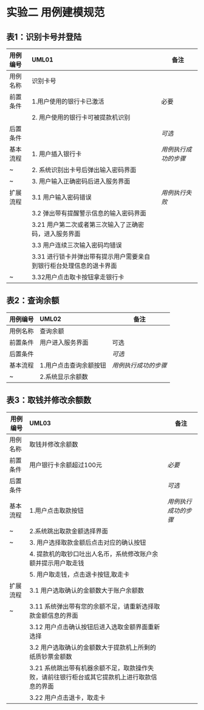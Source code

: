 # 实验二  用例建模规范

## 表1：识别卡号并登陆

| 用例编号 | UML01                                                        | 备注                 |
| :------- | :----------------------------------------------------------- | -------------------- |
| 用例名称 | 识别卡号                                                     |                      |
| 前置条件 | 1.用户使用的银行卡已激活                                     | 必要                 |
|          | 2. 用户使用的银行卡可被提款机识别                            |                      |
| 后置条件 |                                                              | *可选*               |
| 基本流程 | 1. 用户插入银行卡                                            | *用例执行成功的步骤* |
| ~        | 2. 系统识别出卡号后弹出输入密码界面                          |                      |
| ~        | 3. 用户输入正确密码后进入服务界面                            |                      |
| 扩展流程 | 3.1 用户输入密码错误                                         | *用例执行失败*       |
|          | 3.2 弹出带有提醒警示信息的输入密码界面                       |                      |
|          | 3.21 用户第二次或者第三次输入了正确密码，进入服务界面        |                      |
|          | 3.3 用户连续三次输入密码均错误                               |                      |
|          | 3.31 进行锁卡并弹出带有提示用户需要亲自到银行柜台处理信息的退卡界面 |                      |
| ~        | 3.32用户点击取卡按钮拿走银行卡                               |                      |




## 表2：查询余额

| 用例编号 | UML02                  | 备注                 |
| -------- | :--------------------- | -------------------- |
| 用例名称 | 查询余额               |                      |
| 前置条件 | 用户进入服务界面       | 可选                 |
| 后置条件 |                        | *可选*               |
| 基本流程 | 1.用户点击查询余额按钮 | *用例执行成功的步骤* |
| ~        | 2.系统显示余额数       |                      |



## 表3：取钱并修改余额数

| 用例编号 | UML03                                                        | 备注                 |
| -------- | :----------------------------------------------------------- | -------------------- |
| 用例名称 | 取钱并修改余额数                                             |                      |
| 前置条件 | 用户银行卡余额超过100元                                      | *必要*               |
| 后置条件 |                                                              | *可选*               |
| 基本流程 | 1.用户点击取款按钮                                           | *用例执行成功的步骤* |
| ~        | 2.系统跳出取款金额选择界面                                   |                      |
| ~        | 3. 用户选择取款金额后点击对应的确认按钮                      |                      |
|          | 4. 提款机的取钞口吐出人名币，系统修改账户余额并提示用户取走钱 |                      |
|          | 5. 用户取走钱，点击退卡按钮,取走卡                           |                      |
| 扩展流程 | 3.1 用户选取确认的金额数大于账户余额数                       |                      |
| ~        | 3.11 系统弹出带有您的余额不足，请重新选择取款金额信息的界面  |                      |
|          | 3.12 用户点击确认按钮后进入选取金额界面重新选择              |                      |
|          | 3.2 用户选取确认的金额数大于提款机上所剩的纸质钞票金额数     |                      |
|          | 3.21 系统跳出带有机器余额不足，取款操作失败，请前往银行柜台或其它提款机上进行取款信息的界面 |                      |
|          | 3.22 用户点击退卡，取走卡                                    |                      |



